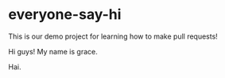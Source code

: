 # everyone-say-hi
This is our demo project for learning how to make pull requests! 

Hi guys! My name is grace.

Hai. 
